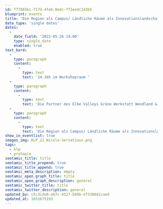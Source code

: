 ```yaml
---
id: f77865bc-717d-4fe6-8edc-7f3eedc143b5
blueprint: events
title: 'Die Region als Campus/ Ländliche Räume als Innovationslandschaft'
date_type: 'single dates'
dates:
  -
    date_field: '2022-05-26 14:00'
    type: single_date
    enabled: true
text_bard:
  -
    type: paragraph
    content:
      -
        type: text
        text: '14-16h im Workshopraum '
  -
    type: paragraph
    content:
      -
        type: text
        text: 'Die Partner des Elbe Valleys Grüne Werkstatt Wendland & Landkreis Lüchow-Dannenberg laden zu einem interaktiven Workshop ein: Eine Region als Campus? Wie sieht das aus? Wer macht dort mit?'
  -
    type: paragraph
    content:
      -
        type: text
        text: 'Die Region als Campus/ Ländliche Räume als Innovationslandschaft'
show_in_eventlist: true
images_img: KLP_22_Nicole-Servatious.png
tags:
  - klp
  - protopia
seotamic_title: title
seotamic_title_prepend: true
seotamic_title_append: true
seotamic_meta_description: empty
seotamic_open_graph_title: title
seotamic_open_graph_description: general
seotamic_twitter_title: title
seotamic_twitter_description: general
updated_by: c5c3cda0-a87c-4527-b49b-ef338041cae9
updated_at: 1651675193
---
```

